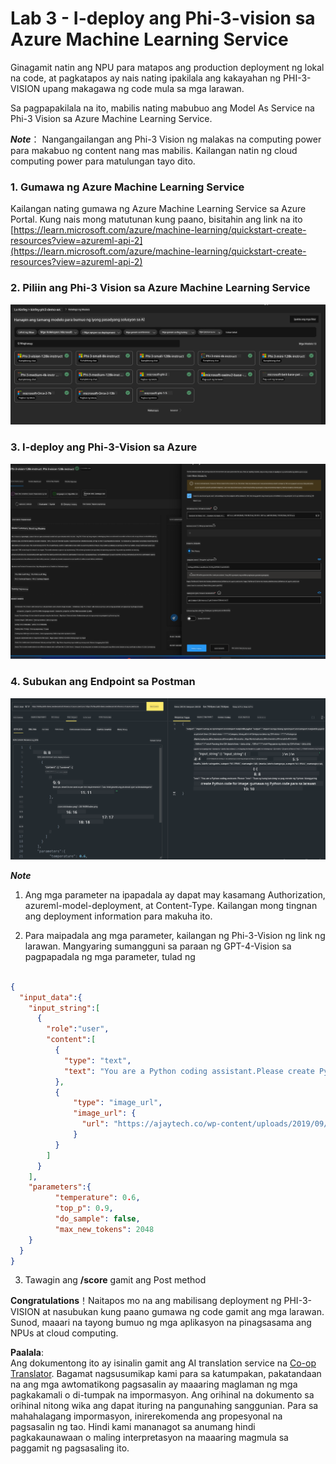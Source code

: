 <!--
CO_OP_TRANSLATOR_METADATA:
{
  "original_hash": "20cb4e6ac1686248e8be913ccf6c2bc2",
  "translation_date": "2025-07-17T04:35:06+00:00",
  "source_file": "md/02.Application/02.Code/Phi3/VSCodeExt/HOL/Apple/03.DeployPhi3VisionOnAzure.md",
  "language_code": "tl"
}
-->
# **Lab 3 - I-deploy ang Phi-3-vision sa Azure Machine Learning Service**

Ginagamit natin ang NPU para matapos ang production deployment ng lokal na code, at pagkatapos ay nais nating ipakilala ang kakayahan ng PHI-3-VISION upang makagawa ng code mula sa mga larawan.

Sa pagpapakilala na ito, mabilis nating mabubuo ang Model As Service na Phi-3 Vision sa Azure Machine Learning Service.

***Note***： Nangangailangan ang Phi-3 Vision ng malakas na computing power para makabuo ng content nang mas mabilis. Kailangan natin ng cloud computing power para matulungan tayo dito.


### **1. Gumawa ng Azure Machine Learning Service**

Kailangan nating gumawa ng Azure Machine Learning Service sa Azure Portal. Kung nais mong matutunan kung paano, bisitahin ang link na ito [https://learn.microsoft.com/azure/machine-learning/quickstart-create-resources?view=azureml-api-2](https://learn.microsoft.com/azure/machine-learning/quickstart-create-resources?view=azureml-api-2)


### **2. Piliin ang Phi-3 Vision sa Azure Machine Learning Service**

![Catalog](../../../../../../../../../translated_images/vison_catalog.f979823d5bde8aef2c37a3a9686f6c5d0c521f93730447798ea6fb580091443f.tl.png)


### **3. I-deploy ang Phi-3-Vision sa Azure**


![Deploy](../../../../../../../../../translated_images/vision_deploy.a8114ccd849a957272bf30959bdef166b21a0fac4c4f0129dab0106b97104772.tl.png)


### **4. Subukan ang Endpoint sa Postman**


![Test](../../../../../../../../../translated_images/vision_test.0b9c1b1d414131d03398c88fc1b79d839e7946c2ae5c9fd170a2894c271e2993.tl.png)


***Note***

1. Ang mga parameter na ipapadala ay dapat may kasamang Authorization, azureml-model-deployment, at Content-Type. Kailangan mong tingnan ang deployment information para makuha ito.

2. Para maipadala ang mga parameter, kailangan ng Phi-3-Vision ng link ng larawan. Mangyaring sumangguni sa paraan ng GPT-4-Vision sa pagpapadala ng mga parameter, tulad ng

```json

{
  "input_data":{
    "input_string":[
      {
        "role":"user",
        "content":[ 
          {
            "type": "text",
            "text": "You are a Python coding assistant.Please create Python code for image "
          },
          {
              "type": "image_url",
              "image_url": {
                "url": "https://ajaytech.co/wp-content/uploads/2019/09/index.png"
              }
          }
        ]
      }
    ],
    "parameters":{
          "temperature": 0.6,
          "top_p": 0.9,
          "do_sample": false,
          "max_new_tokens": 2048
    }
  }
}

```

3. Tawagin ang **/score** gamit ang Post method

**Congratulations**！Naitapos mo na ang mabilisang deployment ng PHI-3-VISION at nasubukan kung paano gumawa ng code gamit ang mga larawan. Sunod, maaari na tayong bumuo ng mga aplikasyon na pinagsasama ang NPUs at cloud computing.

**Paalala**:  
Ang dokumentong ito ay isinalin gamit ang AI translation service na [Co-op Translator](https://github.com/Azure/co-op-translator). Bagamat nagsusumikap kami para sa katumpakan, pakatandaan na ang mga awtomatikong pagsasalin ay maaaring maglaman ng mga pagkakamali o di-tumpak na impormasyon. Ang orihinal na dokumento sa orihinal nitong wika ang dapat ituring na pangunahing sanggunian. Para sa mahahalagang impormasyon, inirerekomenda ang propesyonal na pagsasalin ng tao. Hindi kami mananagot sa anumang hindi pagkakaunawaan o maling interpretasyon na maaaring magmula sa paggamit ng pagsasaling ito.